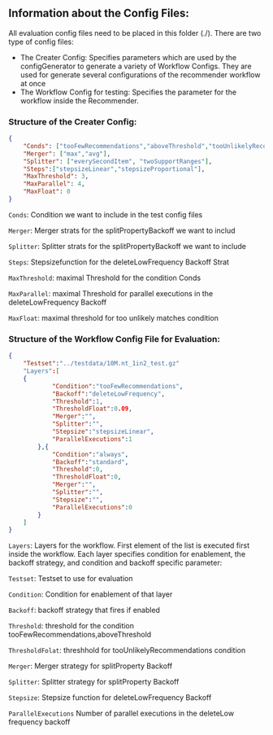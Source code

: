 ## Information about the Config Files:
All evaluation config files need to be placed in this folder (./).
There are two type of config files: 
- The Creater Config: Specifies parameters which are used by the configGenerator to generate a variety of Workflow Configs. They are used for generate several configurations of the recommender workflow at once
- The Workflow Config for testing: Specifies the parameter for the workflow inside the Recommender.

### Structure of the Creater Config:
```json 
{
    "Conds": ["tooFewRecommendations","aboveThreshold","tooUnlikelyRecommendationsCondition"],
    "Merger": ["max","avg"],
    "Splitter": ["everySecondItem", "twoSupportRanges"], 
    "Steps":["stepsizeLinear","stepsizeProportional"],
    "MaxThreshold": 3, 
    "MaxParallel": 4, 
    "MaxFloat": 0 
}
```

`Conds`: Condition we want to include in the test config files

`Merger`: Merger strats for the splitPropertyBackoff we want to includ

`Splitter`: Splitter strats for the splitPropertyBackoff we want to include

`Steps`: Stepsizefunction for the deleteLowFrequency Backoff Strat

`MaxThreshold`: maximal Threshold for the condition Conds

`MaxParallel`: maximal Threshold for parallel executions in the deleteLowFrequency Backoff

`MaxFloat`: maximal threshold for too unlikely matches condition


### Structure of the Workflow Config File for Evaluation:
```json
{
    "Testset":"../testdata/10M.nt_1in2_test.gz"
    "Layers":[ 
    {
            "Condition":"tooFewRecommendations", 
            "Backoff":"deleteLowFrequency",
            "Threshold":1, 
            "ThresholdFloat":0.09, 
            "Merger":"", 
            "Splitter":"",
            "Stepsize":"stepsizeLinear",
            "ParallelExecutions":1 
        },{
            "Condition":"always", 
            "Backoff":"standard",
            "Threshold":0,
            "ThresholdFloat":0,
            "Merger":"",
            "Splitter":"",
            "Stepsize":"",
            "ParallelExecutions":0
        }
    ]
}
```

`Layers`: Layers for the workflow. First element of the list is executed first inside the workflow. Each layer specifies condition for enablement, the backoff strategy, and condition and backoff specific parameter:

`Testset`: Testset to use for evaluation

`Condition`: Condition for enablement of that layer

`Backoff`: backoff strategy that fires if enabled

`Threshold`: threshold for the condition tooFewRecommendations,aboveThreshold

`ThresholdFolat`: threshhold for tooUnlikelyRecommendations condition

`Merger`: Merger strategy for splitProperty Backoff

`Splitter`: Splitter strategy for splitProperty Backoff

`Stepsize`: Stepsize function for deleteLowFrequency Backoff

`ParallelExecutions` Number of parallel executions in the deleteLow frequency backoff

